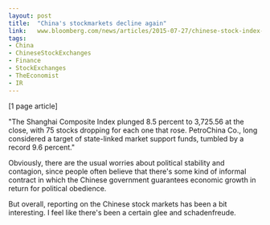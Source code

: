 ```yaml
---
layout: post
title:  "China's stockmarkets decline again"
link:   www.bloomberg.com/news/articles/2015-07-27/chinese-stock-index-futures-drop-before-industrial-profits
tags:
- China
- ChineseStockExchanges
- Finance
- StockExchanges
- TheEconomist
- IR
---
```


[1 page article]

"The Shanghai Composite Index plunged 8.5 percent to 3,725.56 at the close, with 75 stocks dropping for each one that rose. PetroChina Co., long considered a target of state-linked market support funds, tumbled by a record 9.6 percent."

Obviously, there are the usual worries about political stability and contagion, since people often believe that there's some kind of informal contract in which the Chinese government guarantees economic growth in return for political obedience.

But overall, reporting on the Chinese stock markets has been a bit interesting.  I feel like there's been a certain glee and schadenfreude.